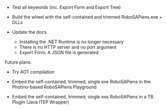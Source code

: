 - Test all keywords (inc. Export Form and Export Tree)

- Build the wheel with the self-contained and trimmed RoboSAPiens.exe + DLLs

- Update the docs
    - Installing the .NET Runtime is no longer necessary
    - There is no HTTP server and no port argument
    - Export Form: A JSON file is generated

Future plans:

- Try AOT compilation

- Embed the self-contained, trimmed, single exe RoboSAPiens in the Photino-based RoboSAPiens Playground

- Embed the self-contained, trimmed, single exe RoboSAPiens in a TB Plugin (Java ITEP Wrapper)
